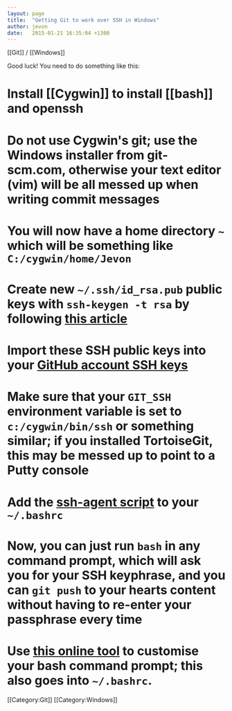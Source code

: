 ```yaml
---
layout: page
title:  "Getting Git to work over SSH in Windows"
author: jevon
date:   2015-01-21 16:35:04 +1300
---
```


[[Git]] / [[Windows]]

Good luck! You need to do something like this:

# Install [[Cygwin]] to install [[bash]] and openssh
# Do not use Cygwin's git; use the Windows installer from git-scm.com, otherwise your text editor (vim) will be all messed up when writing commit messages
# You will now have a home directory `~` which will be something like `C:/cygwin/home/Jevon`
# Create new `~/.ssh/id_rsa.pub` public keys with `ssh-keygen -t rsa` by following <a href="http://guides.beanstalkapp.com/version-control/git-on-windows.html">this article</a>
# Import these SSH public keys into your <a href="https://github.com/settings/ssh">GitHub account SSH keys</a>
# Make sure that your `GIT_SSH` environment variable is set to `c:/cygwin/bin/ssh` or something similar; if you installed TortoiseGit, this may be messed up to point to a Putty console
# Add the <a href="https://help.github.com/articles/working-with-ssh-key-passphrases/">ssh-agent script</a> to your `~/.bashrc`
# Now, you can just run `bash` in any command prompt, which will ask you for your SSH keyphrase, and you can `git push` to your hearts content without having to re-enter your passphrase every time
# Use <a href="https://www.kirsle.net/wizards/ps1.html">this online tool</a> to customise your bash command prompt; this also goes into `~/.bashrc`.

[[Category:Git]]
[[Category:Windows]]